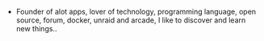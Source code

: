 - Founder of alot apps, lover of technology, programming language, open source, forum, docker, unraid and arcade, I like to discover and learn new things..
  <br>















































































































































































































































































































































































































































































































































































































































































































































































































































































































































































































































































































































































































































































































































































































































































































































































































































































































































































































































































































































































































































































































































































































































































































































































































































































































































































































































































































































































































































































































































































































































































































































































































































































